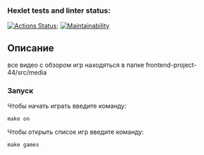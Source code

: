 ### Hexlet tests and linter status:
[![Actions Status](https://github.com/GOLDENBARSIK/frontend-project-44/actions/workflows/hexlet-check.yml/badge.svg)](https://github.com/GOLDENBARSIK/frontend-project-44/actions);
[![Maintainability](https://api.codeclimate.com/v1/badges/af14db9119a4720ce765/maintainability)](https://codeclimate.com/github/GOLDENBARSIK/frontend-project-44/maintainability)
## Описание

все видео с обзором игр находяться в папке frontend-project-44/src/media

### Запуск

Чтобы начать играть введите команду:

```
make on
```
Чтобы открыть список игр введите команду:

```
make games
```
